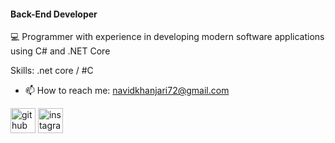 
#### Back-End Developer
💻 Programmer with experience in developing modern software applications using C# and .NET Core 

Skills: .net core / #C  

- 📫 How to reach me: navidkhanjari72@gmail.com  


[<img src='https://cdn.jsdelivr.net/npm/simple-icons@3.0.1/icons/github.svg' alt='github' height='40'>](https://github.com/navidkhanjari)  [<img src='https://cdn.jsdelivr.net/npm/simple-icons@3.0.1/icons/instagram.svg' alt='instagram' height='40'>](https://www.instagram.com/_navidk_/)  

